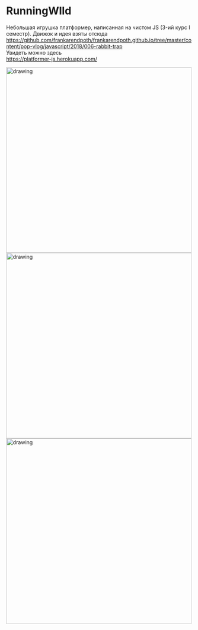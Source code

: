 # RunningWIld
Небольшая игрушка платформер, написанная на чистом JS (3-ий курс I семестр). Движок и идея взяты отсюда    
https://github.com/frankarendpoth/frankarendpoth.github.io/tree/master/content/pop-vlog/javascript/2018/006-rabbit-trap    
Увидеть можно здесь    
https://platformer-js.herokuapp.com/

<img src="https://github.com/user-attachments/assets/ca4125c7-bc58-43a2-9578-876e86ce71de" alt="drawing" width="500"/>
<img src="https://github.com/user-attachments/assets/9b5d8848-cc0e-449b-b926-81eb19744ef2" alt="drawing" width="500"/>
<img src="https://github.com/user-attachments/assets/2dec6e1d-84b1-4555-a125-744f39f6ef69" alt="drawing" width="500"/>
